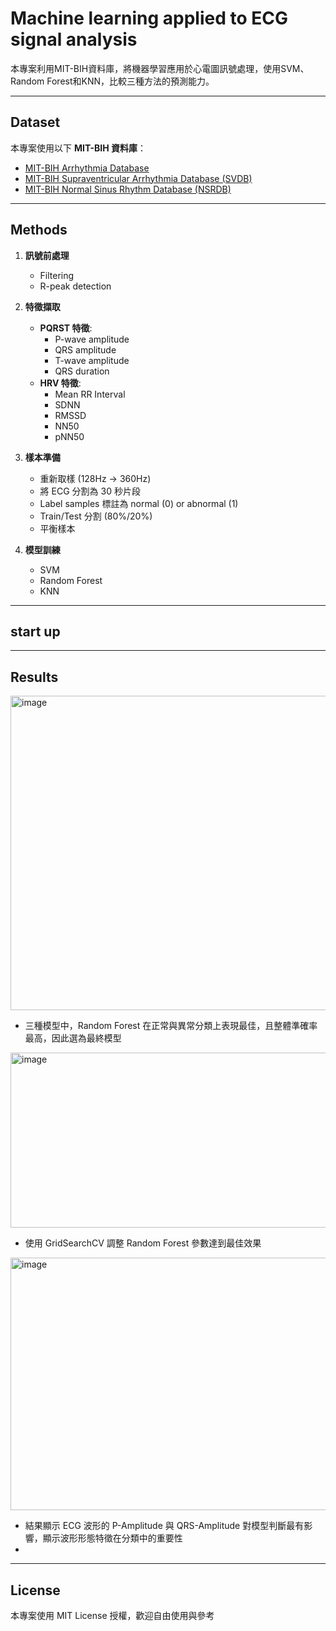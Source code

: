 # Machine learning applied to ECG signal analysis
本專案利用MIT-BIH資料庫，將機器學習應用於心電圖訊號處理，使用SVM、Random Forest和KNN，比較三種方法的預測能力。

---

## Dataset

本專案使用以下 **MIT-BIH 資料庫**：

- [MIT-BIH Arrhythmia Database](https://physionet.org/content/mitdb/1.0.0/)
- [MIT-BIH Supraventricular Arrhythmia Database (SVDB)](https://physionet.org/content/svdb/1.0.0/)
- [MIT-BIH Normal Sinus Rhythm Database (NSRDB)](https://physionet.org/content/nsrdb/1.0.0/)

---

##  Methods

1. **訊號前處理**
   - Filtering
   - R-peak detection

2. **特徵擷取**
   - **PQRST 特徵**:  
     - P-wave amplitude  
     - QRS amplitude  
     - T-wave amplitude  
     - QRS duration  
   - **HRV 特徵**:  
     - Mean RR Interval  
     - SDNN  
     - RMSSD  
     - NN50  
     - pNN50  

3. **樣本準備**
   - 重新取樣 (128Hz → 360Hz)  
   - 將 ECG 分割為 30 秒片段 
   - Label samples 標註為 normal (0) or abnormal (1) 
   - Train/Test 分割 (80%/20%)  
   - 平衡樣本

4. **模型訓練**
   - SVM  
   - Random Forest 
   - KNN  

---

## start up

---

## Results
<img width="612" height="503" alt="image" src="https://github.com/user-attachments/assets/e89e8154-08d8-4186-9dc9-442d1152e730" />

- 三種模型中，Random Forest 在正常與異常分類上表現最佳，且整體準確率最高，因此選為最終模型

<img width="683" height="280" alt="image" src="https://github.com/user-attachments/assets/bce96c09-beb1-4578-8a9c-350714f7f0fe" />

- 使用 GridSearchCV 調整 Random Forest 參數達到最佳效果

<img width="678" height="404" alt="image" src="https://github.com/user-attachments/assets/0f61fe76-c9b8-4862-8c7c-db2f5c6163b7" />

- 結果顯示 ECG 波形的 P-Amplitude 與 QRS-Amplitude 對模型判斷最有影響，顯示波形形態特徵在分類中的重要性
- 
---

## License
本專案使用 MIT License 授權，歡迎自由使用與參考
